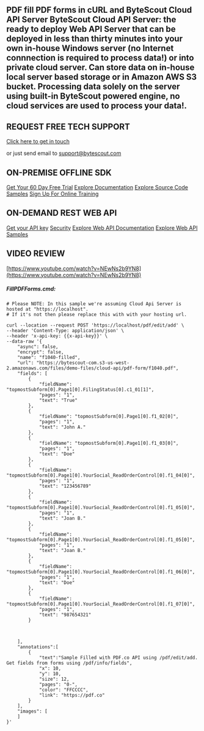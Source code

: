 ## PDF fill PDF forms in cURL and ByteScout Cloud API Server ByteScout Cloud API Server: the ready to deploy Web API Server that can be deployed in less than thirty minutes into your own in-house Windows server (no Internet connnection is required to process data!) or into private cloud server. Can store data on in-house local server based storage or in Amazon AWS S3 bucket. Processing data solely on the server using built-in ByteScout powered engine, no cloud services are used to process your data!.

## REQUEST FREE TECH SUPPORT

[Click here to get in touch](https://bytescout.zendesk.com/hc/en-us/requests/new?subject=ByteScout%20Cloud%20API%20Server%20Question)

or just send email to [support@bytescout.com](mailto:support@bytescout.com?subject=ByteScout%20Cloud%20API%20Server%20Question) 

## ON-PREMISE OFFLINE SDK 

[Get Your 60 Day Free Trial](https://bytescout.com/download/web-installer?utm_source=github-readme)
[Explore Documentation](https://bytescout.com/documentation/index.html?utm_source=github-readme)
[Explore Source Code Samples](https://github.com/bytescout/ByteScout-SDK-SourceCode/)
[Sign Up For Online Training](https://academy.bytescout.com/)


## ON-DEMAND REST WEB API

[Get your API key](https://app.pdf.co/signup?utm_source=github-readme)
[Security](https://pdf.co/security)
[Explore Web API Documentation](https://apidocs.pdf.co?utm_source=github-readme)
[Explore Web API Samples](https://github.com/bytescout/ByteScout-SDK-SourceCode/tree/master/PDF.co%20Web%20API)

## VIDEO REVIEW

[https://www.youtube.com/watch?v=NEwNs2b9YN8](https://www.youtube.com/watch?v=NEwNs2b9YN8)




<!-- code block begin -->

##### **FillPDFForms.cmd:**
    
```
# Please NOTE: In this sample we're assuming Cloud Api Server is hosted at "https://localhost". 
# If it's not then please replace this with with your hosting url.

curl --location --request POST 'https://localhost/pdf/edit/add' \
--header 'Content-Type: application/json' \
--header 'x-api-key: {{x-api-key}}' \
--data-raw '{
    "async": false,
    "encrypt": false,
    "name": "f1040-filled",
    "url": "https://bytescout-com.s3-us-west-2.amazonaws.com/files/demo-files/cloud-api/pdf-form/f1040.pdf",
    "fields": [
        {
            "fieldName": "topmostSubform[0].Page1[0].FilingStatus[0].c1_01[1]",
            "pages": "1",
            "text": "True"
        },
        {
            "fieldName": "topmostSubform[0].Page1[0].f1_02[0]",
            "pages": "1",
            "text": "John A."
        },        
        {
            "fieldName": "topmostSubform[0].Page1[0].f1_03[0]",
            "pages": "1",
            "text": "Doe"
        },        
        {
            "fieldName": "topmostSubform[0].Page1[0].YourSocial_ReadOrderControl[0].f1_04[0]",
            "pages": "1",
            "text": "123456789"
        },
        {
            "fieldName": "topmostSubform[0].Page1[0].YourSocial_ReadOrderControl[0].f1_05[0]",
            "pages": "1",
            "text": "Joan B."
        },
        {
            "fieldName": "topmostSubform[0].Page1[0].YourSocial_ReadOrderControl[0].f1_05[0]",
            "pages": "1",
            "text": "Joan B."
        },
        {
            "fieldName": "topmostSubform[0].Page1[0].YourSocial_ReadOrderControl[0].f1_06[0]",
            "pages": "1",
            "text": "Doe"
        },
        {
            "fieldName": "topmostSubform[0].Page1[0].YourSocial_ReadOrderControl[0].f1_07[0]",
            "pages": "1",
            "text": "987654321"
        }     



    ],
    "annotations":[
        {
            "text":"Sample Filled with PDF.co API using /pdf/edit/add. Get fields from forms using /pdf/info/fields",
            "x": 10,
            "y": 10,
            "size": 12,
            "pages": "0-",
            "color": "FFCCCC",
            "link": "https://pdf.co"
        }
    ],    
    "images": [        
    ]
}'
```

<!-- code block end -->